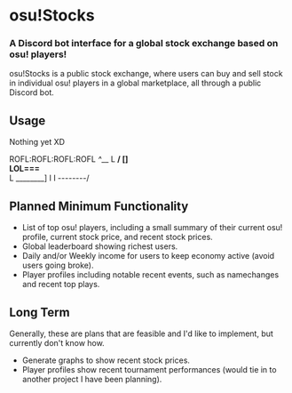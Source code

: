 # osu!Stocks
### A Discord bot interface for a global stock exchange based on osu! players!

osu!Stocks is a public stock exchange, where users can buy and sell stock in individual osu! players in a global marketplace, all through a public Discord bot.

## Usage

Nothing yet XD

 ROFL:ROFL:ROFL:ROFL
         _^___
 L    __/   [] \
LOL===__        \
 L      \________]
         I   I
        --------/

## Planned Minimum Functionality

- List of top <x> osu! players, including a small summary of their current osu! profile, current stock price, and recent stock prices.
- Global leaderboard showing richest users.
- Daily and/or Weekly income for users to keep economy active (avoid users going broke).
- Player profiles including notable recent events, such as namechanges and recent top plays.
  
## Long Term

Generally, these are plans that are feasible and I'd like to implement, but currently don't know how.
  
- Generate graphs to show recent stock prices.
- Player profiles show recent tournament performances (would tie in to another project I have been planning).

